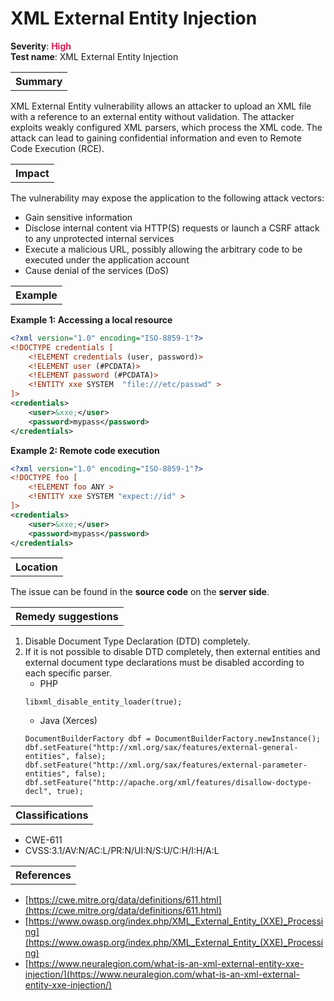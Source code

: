 # XML External Entity Injection

<b>Severity</b>: <b><font color="#DB1E54">High</font></b><br>
<b>Test name</b>: XML External Entity Injection

<table id="simple-table">
    <tr>
        <th><strong>Summary</strong></th>
    </tr>
</table>

XML External Entity vulnerability allows an attacker to upload an XML file with a reference to an external entity without validation. The attacker exploits weakly configured XML parsers, which process the XML code. The attack can lead to gaining confidential information and even to Remote Code Execution (RCE).

<table id="simple-table">
    <tr>
        <th><strong>Impact</strong></th>
    </tr>
</table>

The vulnerability may expose the application to the following attack vectors:
* Gain sensitive information
* Disclose internal content via HTTP(S) requests or launch a CSRF attack to any unprotected internal services
* Execute a malicious URL, possibly allowing the arbitrary code to be executed under the application account
* Cause denial of the services (DoS) 


<table id="simple-table">
    <tr>
        <th><strong>Example</strong></th>
    </tr>
</table>

**Example 1: Accessing a local resource**
```xml
<?xml version="1.0" encoding="ISO-8859-1"?>
<!DOCTYPE credentials [
    <!ELEMENT credentials (user, password)>
    <!ELEMENT user (#PCDATA)>
    <!ELEMENT password (#PCDATA)>
    <!ENTITY xxe SYSTEM  "file:///etc/passwd" >
]>
<credentials>
    <user>&xxe;</user>
    <password>mypass</password>
</credentials>
```

**Example 2: Remote code execution**

```xml
<?xml version="1.0" encoding="ISO-8859-1"?>
<!DOCTYPE foo [ 
    <!ELEMENT foo ANY >
    <!ENTITY xxe SYSTEM "expect://id" >
]>
<credentials>
    <user>&xxe;</user>
    <password>mypass</password>
</credentials>
```



<table id="simple-table">
    <tr>
        <th><strong>Location</strong></th>
    </tr>
</table>

The issue can be found in the **source code** on the **server side**.


<table id="simple-table">
    <tr>
        <th><strong>Remedy suggestions</strong></th>
    </tr>
</table>

1. Disable Document Type Declaration (DTD) completely.
2. If it is not possible to disable DTD completely, then external entities and external document type declarations must be disabled according to each specific parser.
    * PHP
    ```
    libxml_disable_entity_loader(true);
    ```
    * Java (Xerces)
    ```
    DocumentBuilderFactory dbf = DocumentBuilderFactory.newInstance();
    dbf.setFeature("http://xml.org/sax/features/external-general-entities", false);
    dbf.setFeature("http://xml.org/sax/features/external-parameter-entities", false);
    dbf.setFeature("http://apache.org/xml/features/disallow-doctype-decl", true);
    ```


<table id="simple-table">
    <tr>
        <th><strong>Classifications</strong></th>
    </tr>
</table>

* CWE-611
* CVSS:3.1/AV:N/AC:L/PR:N/UI:N/S:U/C:H/I:H/A:L


<table id="simple-table">
    <tr>
        <th><strong>References</strong></th>
    </tr>
</table>

* [https://cwe.mitre.org/data/definitions/611.html](https://cwe.mitre.org/data/definitions/611.html)
* [https://www.owasp.org/index.php/XML_External_Entity_(XXE)_Processing](https://www.owasp.org/index.php/XML_External_Entity_(XXE)_Processing)
* [https://www.neuralegion.com/what-is-an-xml-external-entity-xxe-injection/](https://www.neuralegion.com/what-is-an-xml-external-entity-xxe-injection/)
